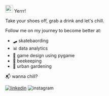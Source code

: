 <img src="https://emoji.gg/assets/emoji/2772-akkowoah.gif" width="24px" alt="sup"> Yerrr!

Take your shoes off, grab a drink and let's chill. 

Follow me on my journey to become better at:
- 🛹 skatebaording
- 📊 data analytics
- 👾 game design using pygame
- 🐝 beekeeping 
- 🌱 urban gardening


📬 wanna chill?


[![linkedin](https://img.shields.io/static/v1?style=flat-square&logo=linkedin&label=&message=linkedin&color=5b5b5b&)](https://www.linkedin.com/in/william-chime/)
![instagram](https://img.shields.io/static/v1?style=flat-square&logo=instagram&label=&message=@hermitbill&color=5b5b5b)


<!---
hermitbill/hermitbill is a ✨ special ✨ repository because its `README.md` (this file) appears on your GitHub profile.
You can click the Preview link to take a look at your changes.
--->
